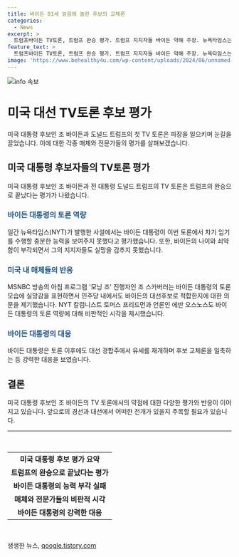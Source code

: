 ```yaml
---
title: 바이든 81세 늙음에 놀란 후보의 교체론
categories:
  - News
excerpt: >
  트럼프바이든 TV토론, 트럼프 완승 평가. 트럼프 지지자들 바이든 약해 주장. 뉴욕타임스는 경선 하차를 주장하며 바이든의 토론능력을 비판. MSNBC 모닝 조 진행자도 실망 토로. NYT 칼럼니스트, 에반 오스노스 등도 바이든의 강약을 논란. 그러나 바이든은 토론 후 후보 교체론 일축하며 유세 재개했다.
feature_text: >
  트럼프바이든 TV토론, 트럼프 완승 평가. 트럼프 지지자들 바이든 약해 주장. 뉴욕타임스는 경선 하차를 주장하며 바이든의 토론능력을 비판. MSNBC 모닝 조 진행자도 실망 토로. NYT 칼럼니스트, 에반 오스노스 등도 바이든의 강약을 논란. 그러나 바이든은 토론 후 후보 교체론 일축하며 유세 재개했다.
image: 'https://www.behealthy4u.com/wp-content/uploads/2024/06/unnamed-file.png'
---
```


<p><img src="https://www.behealthy4u.com/wp-content/uploads/2024/06/unnamed-file.png" alt="info 속보" /></p>

<h1 data-ke-size="size26">미국 대선 TV토론 후보 평가</h1>

<p data-ke-size="size16">미국 대통령 후보인 조 바이든과 도널드 트럼프의 첫 TV 토론은 파장을 일으키며 눈길을 끌었습니다. 이에 대한 각종 매체와 전문가들의 평가를 살펴보겠습니다.</p>

<h2 data-ke-size="size24">미국 대통령 후보자들의 TV토론 평가</h2>

<p data-ke-size="size16">미국 대통령 후보인 조 바이든과 전 대통령 도널드 트럼프의 TV 토론은 트럼프의 완승으로 끝났다는 평가가 나왔습니다.</p>

<h3 data-ke-size="size22"><span style="color: #1a5490;">바이든 대통령의 토론 역량</span></h3>

<p data-ke-size="size16">일간 뉴욕타임스(NYT)가 발행한 사설에서는 바이든 대통령이 이번 토론에서 차기 임기를 수행할 충분한 능력을 보여주지 못했다고 평가했습니다. 또한, 바이든의 나이와 쇠약함이 부각되면서 그의 지지자들도 실망을 감추지 못했습니다.</p>

<h3 data-ke-size="size22"><span style="color: #1a5490;">미국 내 매체들의 반응</span></h3>

<p data-ke-size="size16">MSNBC 방송의 아침 프로그램 '모닝 조' 진행자인 조 스카버러는 바이든 대통령의 토론 모습에 실망감을 표현하면서 민주당 내에서도 바이든의 대선후보로 적합한지에 대한 의문을 제기했습니다. NYT 칼럼니스트 토머스 프리드먼과 언론인 에반 오스노스도 바이든 대통령의 토론 역량에 대해 비판적인 시각을 제시했습니다.</p>

<h3 data-ke-size="size22"><span style="color: #1a5490;">바이든 대통령의 대응</span></h3>

<p data-ke-size="size16">바이든 대통령은 토론 이후에도 대선 경합주에서 유세를 재개하며 후보 교체론을 일축하는 등 강력한 대응을 보였습니다.</p>

<h2 data-ke-size="size24">결론</h2>

<p data-ke-size="size16">미국 대통령 후보인 조 바이든의 TV 토론에서의 약점에 대한 다양한 평가와 반응이 이어지고 있습니다. 앞으로의 경선과 대선에서 어떠한 전개가 있을지 주목할 필요가 있습니다.</p>

<hr>

<p data-ke-size="size16">&nbsp;</p>

<table>
    <tbody>
        <tr>
            <td style="text-align: center; height: 17px;"><b>미국 대통령 후보 평가 요약</b></td>
        </tr>
        <tr>
            <td style="text-align: center; height: 17px;"><b>트럼프의 완승으로 끝났다는 평가</b></td>
        </tr>
        <tr>
            <td style="text-align: center; height: 17px;"><b>바이든 대통령의 능력 부각 실패</b></td>
        </tr>
        <tr>
            <td style="text-align: center; height: 17px;"><b>매체와 전문가들의 비판적 시각</b></td>
        </tr>
        <tr>
            <td style="text-align: center; height: 17px;"><b>바이든 대통령의 강력한 대응</b></td>
        </tr>
    </tbody>
</table>

<p data-ke-size="size16">&nbsp;</p>
생생한 뉴스, <a href="https://qoogle.tistory.com" rel="dofollow">qoogle.tistory.com</a>


